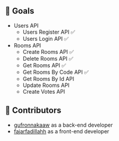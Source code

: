 ## 🎯 Goals

- Users API
  - Users Register API ✅
  - Users Login API ✅
- Rooms API
  - Create Rooms API ✅
  - Delete Rooms API ✅
  - Get Rooms API ✅
  - Get Rooms By Code API ✅
  - Get Rooms By Id API
  - Update Rooms API
  - Create Votes API

## 👥 Contributors

- [gufronnakaaw](https://github.com/gufronnakaaw) as a back-end developer
- [fajarfadillahh](https://github.com/fajarfadillahh) as a front-end developer
